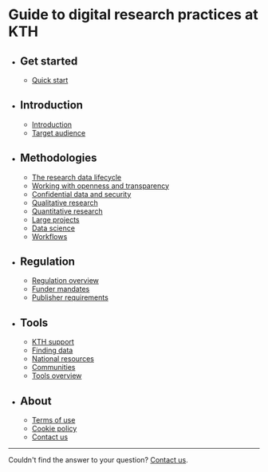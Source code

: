 <!-- markdownlint-disable MD007 -->
# Guide to digital research practices at KTH

<div class="grid cards" markdown>

- ## Get started
    - [Quick start](get_started/quick_start.md)

- ## Introduction
    - [Introduction](introduction/intro.md)
    - [Target audience](introduction/audience.md)

- ## Methodologies
    - [The research data lifecycle](methodologies/research-data-lifecycle.md)
    - [Working with openness and transparency](methodologies/openness.md)
    - [Confidential data and security](methodologies/confidential-data.md)
    - [Qualitative research](methodologies/qualitative-research.md)
    - [Quantitative research](methodologies/quantitative-research.md)
    - [Large projects](methodologies/large-projects.md)
    - [Data science](methodologies/data-science.md)
    - [Workflows](methodologies/workflows.md)

- ## Regulation
    - [Regulation overview](regulation/regulation.md)
    - [Funder mandates](regulation/funder-mandates.md)
    - [Publisher requirements](regulation/publisher-requirements.md)

- ## Tools
    - [KTH support](tools/kth-support.md)
    - [Finding data](tools/finding-data.md)
    - [National resources](tools/national.md)
    - [Communities](tools/communities.md)
    - [Tools overview](tools/tools.md)
- ## About
    - [Terms of use](terms.md)
    - [Cookie policy](cookie-policy.md)
    - [Contact us](https://www.kth.se/om/fakta)
</div>

---

Couldn't find the answer to your question? [Contact us](https://www.kth.se/om/fakta).

